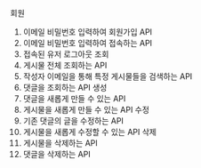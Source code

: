 회원
1. 이메일 비밀번호 입력하여 회원가입 API
2. 이메일 비밀번호 입력하여 접속하는 API
3. 접속된 유저 로그아웃
조회
1. 게시물 전체 조회하는 API
2. 작성자 이메일을 통해 특정 게시물들을 검색하는 API
3. 댓글을 조회하는 API
생성
1. 댓글을 새롭게 만들 수 있는 API
2. 게시물을 새롭게 만들 수 있는 API
수정
1. 기존 댓글의 글을 수정하는 API
2. 게시물을 새롭게 수정할 수 있는 API
삭제
1. 게시물을 삭제하는 API
2. 댓글을 삭제하는 API
